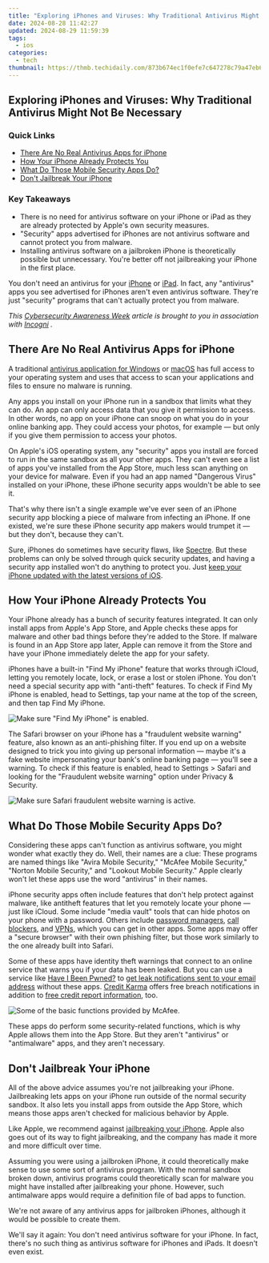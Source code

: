 ```yaml
---
title: "Exploring iPhones and Viruses: Why Traditional Antivirus Might Not Be Necessary"
date: 2024-08-28 11:42:27
updated: 2024-08-29 11:59:39
tags:
  - ios
categories:
  - tech
thumbnail: https://thmb.techidaily.com/873b674ec1f0efe7c647278c79a47eb6f488c3e5dcbfa65f7cf3800d934e5b09.jpg
---
```


## Exploring iPhones and Viruses: Why Traditional Antivirus Might Not Be Necessary

### Quick Links

* [There Are No Real Antivirus Apps for iPhone](https://tech-savvy.techidaily.com/embark-on-your-ai-search-adventure-with-bing-sign-up-process/)
* [How Your iPhone Already Protects You](https://snapchat-videos.techidaily.com/updated-engaging-audiences-through-snapbiz-campaigns-for-2024/)
* [What Do Those Mobile Security Apps Do?](https://eaxpv-info.techidaily.com/updated-guide-to-idevice-based-youtube-content-sharing-for-2024/)
* [Don't Jailbreak Your iPhone](https://howto.techidaily.com/fix-cant-take-screenshot-due-to-security-policy-on-oppo-f23-5g-drfone-by-drfone-fix-android-problems-fix-android-problems/)

### Key Takeaways

* There is no need for antivirus software on your iPhone or iPad as they are already protected by Apple's own security measures.
* "Security" apps advertised for iPhones are not antivirus software and cannot protect you from malware.
* Installing antivirus software on a jailbroken iPhone is theoretically possible but unnecessary. You're better off not jailbreaking your iPhone in the first place.

 You don't need an antivirus for your [iPhone](https://vimeo-videos.techidaily.com/in-2024-quick-vimeo-transformation-tips-easy-to-create-gifs/) or [iPad](https://screen-sharing-recording.techidaily.com/updated-in-2024-capturing-screen-content-on-huawei-mate-10-20-and-p-series-phones-via-built-in-recorders/). In fact, any "antivirus" apps you see advertised for iPhones aren't even antivirus software. They're just "security" programs that can't actually protect you from malware.

_This_ _[Cybersecurity Awareness Week](https://extra-hints.techidaily.com/2024-approved-achieving-a-natural-sound-curve-dimming-audio-smoothly/)_ _article is brought to you in association with_ _[Incogni](https://facebook-record-videos.techidaily.com/new-100-safe-audio-download-techniques-from-youtube-for-2024/)_ _._ 

##  There Are No Real Antivirus Apps for iPhone

 A traditional [antivirus application for Windows](https://hardware-updates.techidaily.com/unveiling-the-power-of-the-lenovo-legion-pro-5i-gen-9-an-exceptional-gaming-laptop-with-an-excellent-price-tag/) or [macOS](https://apple-account.techidaily.com/in-2024-unlock-apple-id-without-phone-number-from-iphone-12-by-drfone-ios/) has full access to your operating system and uses that access to scan your applications and files to ensure no malware is running.

 Any apps you install on your iPhone run in a sandbox that limits what they can do. An app can only access data that you give it permission to access. In other words, no app on your iPhone can snoop on what you do in your online banking app. They could access your photos, for example — but only if you give them permission to access your photos.

 On Apple's iOS operating system, any "security" apps you install are forced to run in the same sandbox as all your other apps. They can't even see a list of apps you've installed from the App Store, much less scan anything on your device for malware. Even if you had an app named "Dangerous Virus" installed on your iPhone, these iPhone security apps wouldn't be able to see it.

 That's why there isn't a single example we've ever seen of an iPhone security app blocking a piece of malware from infecting an iPhone. If one existed, we're sure these iPhone security app makers would trumpet it — but they don't, because they can't.

 Sure, iPhones do sometimes have security flaws, like [Spectre](https://buynow-reviews.techidaily.com/the-apeman-c450-an-economical-choice-in-superior-road-safety-gadgets/). But these problems can only be solved through quick security updates, and having a security app installed won't do anything to protect you. Just [keep your iPhone updated with the latest versions of iOS](https://some-knowledge.techidaily.com/2024-approved-game-on-unlocking-full-potential-in-funimate/).

##  How Your iPhone Already Protects You

 Your iPhone already has a bunch of security features integrated. It can only install apps from Apple's App Store, and Apple checks these apps for malware and other bad things before they're added to the Store. If malware is found in an App Store app later, Apple can remove it from the Store and have your iPhone immediately delete the app for your safety.

 iPhones have a built-in "Find My iPhone" feature that works through iCloud, letting you remotely locate, lock, or erase a lost or stolen iPhone. You don't need a special security app with "anti-theft" features. To check if Find My iPhone is enabled, head to Settings, tap your name at the top of the screen, and then tap Find My iPhone.

![Make sure "Find My iPhone" is enabled.](https://static1.howtogeekimages.com/wordpress/wp-content/uploads/2023/10/find-my-iphone.png) 

 The Safari browser on your iPhone has a "fraudulent website warning" feature, also known as an anti-phishing filter. If you end up on a website designed to trick you into giving up personal information — maybe it's a fake website impersonating your bank's online banking page — you'll see a warning. To check if this feature is enabled, head to Settings > Safari and looking for the "Fraudulent website warning" option under Privacy & Security.

![Make sure Safari fraudulent website warning is active.](https://static1.howtogeekimages.com/wordpress/wp-content/uploads/2023/10/iphone-safari-fraud.png) 

##  What Do Those Mobile Security Apps Do?

 Considering these apps can't function as antivirus software, you might wonder what exactly they do. Well, their names are a clue: These programs are named things like "Avira Mobile Security," "McAfee Mobile Security," "Norton Mobile Security," and "Lookout Mobile Security." Apple clearly won't let these apps use the word "antivirus" in their names.

 iPhone security apps often include features that don't help protect against malware, like antitheft features that let you remotely locate your phone — just like iCloud. Some include "media vault" tools that can hide photos on your phone with a password. Others include [password managers](https://facebook-video-content.techidaily.com/updated-how-to-create-facebook-video-ads-with-free-video-creation-kit-for-2024/), [call blockers](https://youtube-tips.techidaily.com/ed-elevate-video-content-with-proven-strategies-for-youtube-shorts-growth/), and [VPNs](https://some-techniques.techidaily.com/updated-ffmpeg-audioscape-maintaining-original-audio-formats/), which you can get in other apps. Some apps may offer a "secure browser" with their own phishing filter, but those work similarly to the one already built into Safari.

 Some of these apps have identity theft warnings that connect to an online service that warns you if your data has been leaked. But you can use a service like [Have I Been Pwned?](https://haveibeenpwned.com/) to [get leak notifications sent to your email address](https://screen-video-capture.techidaily.com/updated-in-2024-essential-accessories-10-ps5-hard-drive-mods/) without these apps. [Credit Karma](https://www.creditkarma.com/) offers free breach notifications in addition to [free credit report information](https://instagram-video-recordings.techidaily.com/updated-2024-approved-exclusive-insights-into-making-memorable-instagram-movies/), too.

![Some of the basic functions provided by McAfee.](https://static1.howtogeekimages.com/wordpress/wp-content/uploads/2023/10/mcafeee.png) 

 These apps do perform some security-related functions, which is why Apple allows them into the App Store. But they aren't "antivirus" or "antimalware" apps, and they aren't necessary.

##  Don't Jailbreak Your iPhone

 All of the above advice assumes you're not jailbreaking your iPhone. Jailbreaking lets apps on your iPhone run outside of the normal security sandbox. It also lets you install apps from outside the App Store, which means those apps aren't checked for malicious behavior by Apple.

 Like Apple, we recommend against [jailbreaking your iPhone](https://ai-live-streaming.techidaily.com/updated-2024-approved-free-tv-streaming-9-sites-you-need-to-know/). Apple also goes out of its way to fight jailbreaking, and the company has made it more and more difficult over time.

 Assuming you were using a jailbroken iPhone, it could theoretically make sense to use some sort of antivirus program. With the normal sandbox broken down, antivirus programs could theoretically scan for malware you might have installed after jailbreaking your phone. However, such antimalware apps would require a definition file of bad apps to function.

 We're not aware of any antivirus apps for jailbroken iPhones, although it would be possible to create them.

 We'll say it again: You don't need antivirus software for your iPhone. In fact, there's no such thing as antivirus software for iPhones and iPads. It doesn't even exist.

<ins class="adsbygoogle"
     style="display:block"
     data-ad-format="autorelaxed"
     data-ad-client="ca-pub-7571918770474297"
     data-ad-slot="1223367746"></ins>



<ins class="adsbygoogle"
     style="display:block"
     data-ad-client="ca-pub-7571918770474297"
     data-ad-slot="8358498916"
     data-ad-format="auto"
     data-full-width-responsive="true"></ins>
